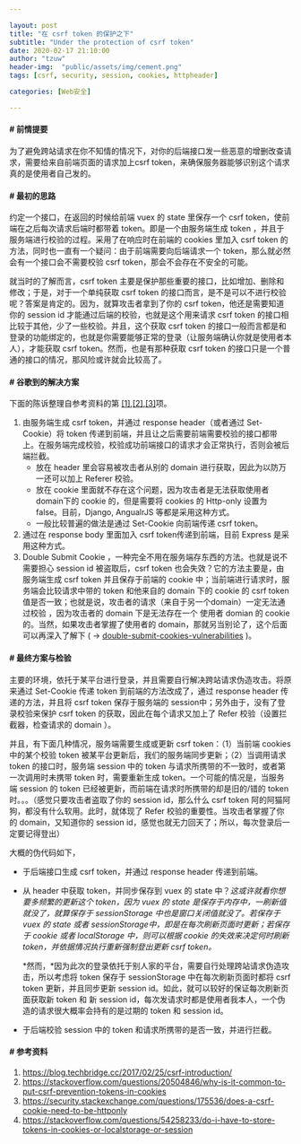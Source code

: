```yaml
---

layout: post
title: "在 csrf token 的保护之下"
subtitle: "Under the protection of csrf token"
date: 2020-02-17 21:10:00
author: "tzuw"
header-img:  "public/assets/img/cement.png"
tags: [csrf, security, session, cookies, httpheader] 

categories: [Web安全]

---
```


#### # 前情提要

为了避免跨站请求在你不知情的情况下，对你的后端接口发一些恶意的增删改查请求，需要给来自前端页面的请求加上csrf token，来确保服务器能够识别这个请求真的是使用者自己发的。

#### # 最初的思路

约定一个接口，在返回的时候给前端 vuex 的 state 里保存一个 csrf token，使前端在之后每次请求后端时都带着 token。即是一个由服务端生成 token ，并且于服务端进行校验的过程。采用了在响应时在前端的 cookies 里加入 csrf token 的方法，同时也一直有一个疑问：由于前端需要向后端请求一个 token，那么就必然会有一个接口会不需要校验 csrf token，那会不会存在不安全的可能。

就当时的了解而言，csrf token 主要是保护那些重要的接口，比如增加、删除和修改；于是，对于一个单纯获取 csrf token 的接口而言，是不是可以不进行校验呢？答案是肯定的。因为，就算攻击者拿到了你的 csrf token，他还是需要知道你的 session id 才能通过后端的校验，也就是这个用来请求 csrf token 的接口相比较于其他，少了一些校验。并且，这个获取 csrf token 的接口一般而言都是和登录的功能绑定的，也就是你需要能够正常的登录（让服务端确认你就是使用者本人），才能获取 csrf token。然而，也是有那种获取 csrf token 的接口只是一个普通的接口的情况，那风险或许就会比较高了。

#### # 谷歌到的解决方案

下面的陈诉整理自参考资料的第 [[1]](https://blog.techbridge.cc/2017/02/25/csrf-introduction/),[[2]](https://stackoverflow.com/questions/20504846/why-is-it-common-to-put-csrf-prevention-tokens-in-cookies),[[3]](https://security.stackexchange.com/questions/175536/does-a-csrf-cookie-need-to-be-httponly)项。

1. 由服务端生成 csrf token，并通过 response header（或者通过 Set-Cookie）将 token 传递到前端，并且让之后需要前端需要校验的接口都带上。在服务端完成校验，校验成功前端接口的请求才会正常执行，否则会被后端拦截。
   - 放在 header 里会容易被攻击者从别的 domain 进行获取，因此为以防万一还可以加上 Referer 校验。
   - 放在 cookie 里面就不存在这个问题，因为攻击者是无法获取使用者domain下的 cookie 的，但是需要将 cookies 的 Http-only 设置为 false。目前，Django, AngualrJS 等都是采用这种方式。
   - 一般比较普遍的做法是通过 Set-Cookie 向前端传递 csrf token。
2. 通过在 response body 里面加入 csrf token传递到前端，目前 Express 是采用这种方式。
3. Double Submit Cookie ，一种完全不用在服务端存东西的方法。也就是说不需要担心 session id 被盗取后，csrf token 也会失效？它的方法主要是，由服务端生成 csrf token 并且保存于前端的 cookie 中；当前端进行请求时，服务端会比较请求中带的 token 和他来自的 domain 下的 cookie 的 csrf token 值是否一致；也就是说，攻击者的请求（来自于另一个domain）一定无法通过校验 ，因为攻击者的 domain 下是无法存在一个 使用者 domian 的 cookie 的。当然，如果攻击者掌握了使用者的 domain，那就另当别论了，这个后面可以再深入了解下 ( -> [double-submit-cookies-vulnerabilities](https://security.stackexchange.com/questions/59470/double-submit-cookies-vulnerabilities) )。



#### # 最终方案与检验

主要的环境，依托于某平台进行登录，并且需要自行解决跨站请求伪造攻击。将原来通过 Set-Cookie 传递 token 到前端的方法改成了，通过 response header 传递的方法，并且将 csrf token 保存于服务端的 session中；另外由于，没有了登录校验来保护 csrf token 的获取，因此在每个请求又加上了 Refer 校验（设置拦截器，检查请求的 domain ）。

并且，有下面几种情况，服务端需要生成或更新 csrf token：（1）当前端 cookies 中的某个校验 token 被某平台更新后，我们的服务端同步更新；（2）当调用请求 token 的接口时，服务端 session 中的 token 与请求所携带的不一致时，或者第一次调用时未携带 token 时，需要重新生成 token。一个可能的情况是，当服务端 session 的 token 已经被更新，而前端在请求时所携带的却是旧的/错的 token时。。。（感觉只要攻击者盗取了你的 session id，那么什么 csrf token 阿的阿猫阿狗，都没有什么软用。此时，就体现了 Refer 校验的重要性。当攻击者掌握了你的 domain，又知道你的 session id，感觉也就无力回天了；所以，每次登录后一定要记得登出）

大概的伪代码如下，

- 于后端接口生成 csrf token，并通过 response header 传递到前端。

- 从 header 中获取 token，并同步保存到 vuex 的 state 中？*这或许就看你想要多频繁的更新这个 token，因为 vuex 的 state 是保存于内存中，一刷新值就没了，就算保存于 sessionStorage 中也是窗口关闭值就没了。若保存于 vuex 的 state 或者 sessionStorage中，即是在每次刷新页面时更新；若保存于 cookie 或者  localStorage 中，则可以根据 cookie 的失效来决定何时刷新 token，并依据情况执行重新强制登出更新 csrf token。*

  *然而，*因为此次的登录依托于别人家的平台，需要自行处理跨站请求伪造攻击，所以考虑将 token 保存于 sessionStorage 中在每次刷新页面时都将 csrf token 更新，并且同步更新 session id。如此，就可以较好的保证每次刷新页面获取新  token 和 新 session id，每次发请求时都是使用者我本人，一个伪造的请求很大概率会持有的是过期的 token 和 session id。

- 于后端校验 session 中的 token 和请求所携带的是否一致，并进行拦截。



#### # 参考资料

1. https://blog.techbridge.cc/2017/02/25/csrf-introduction/
2. https://stackoverflow.com/questions/20504846/why-is-it-common-to-put-csrf-prevention-tokens-in-cookies
3. https://security.stackexchange.com/questions/175536/does-a-csrf-cookie-need-to-be-httponly
4. https://stackoverflow.com/questions/54258233/do-i-have-to-store-tokens-in-cookies-or-localstorage-or-session